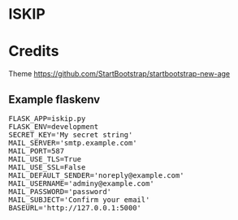 # ISKIP

# Credits
Theme https://github.com/StartBootstrap/startbootstrap-new-age


## Example flaskenv

<pre>
FLASK_APP=iskip.py
FLASK_ENV=development
SECRET_KEY='My secret string'
MAIL_SERVER='smtp.example.com'
MAIL_PORT=587
MAIL_USE_TLS=True
MAIL_USE_SSL=False
MAIL_DEFAULT_SENDER='noreply@example.com'
MAIL_USERNAME='adminy@example.com'
MAIL_PASSWORD='password'
MAIL_SUBJECT='Confirm your email'
BASEURL='http://127.0.0.1:5000'
</pre>

